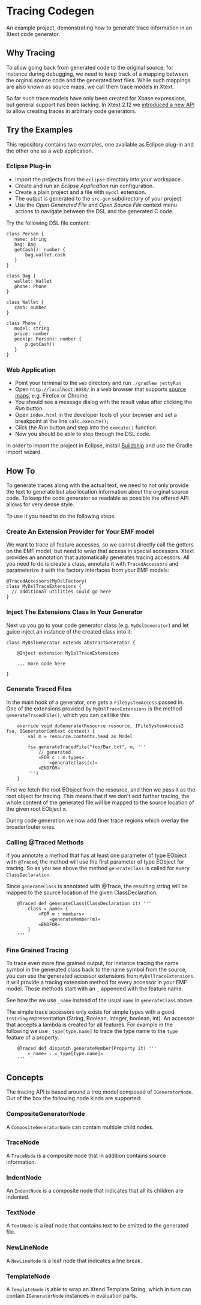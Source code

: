 # Tracing Codegen

An example project, demonstrating how to generate trace information in an Xtext code generator.

## Why Tracing

To allow going back from generated code to the original source, for instance during debugging, we need to keep track of a mapping between the orginal source code and the generated text files. While such mappings are also known as source maps, we call them trace models in Xtext.

So far such trace models have only been created for Xbase expressions, but general support has been lacking. In Xtext 2.12 we [introduced a new API](https://github.com/eclipse/xtext-core/pull/288/files) to allow creating traces in arbitrary code generators.

## Try the Examples

This repository contains two examples, one available as Eclipse plug-in and the other one as a web application.

### Eclipse Plug-in

 * Import the projects from the `eclipse` directory into your workspace.
 * Create and run an _Eclipse Application_ run configuration.
 * Create a plain project and a file with `mydsl` extension.
 * The output is generated to the `src-gen` subdirectory of your project.
 * Use the _Open Generated File_ and _Open Source File_ context menu actions to navigate between the DSL and the generated C code.

 Try the following DSL file content:

 ```
 class Person {
    name: string
    bag: Bag
    getCash(): number {
        bag.wallet.cash
    }
}

class Bag {
    wallet: Wallet
    phone: Phone
}

class Wallet {
	cash: number
}

class Phone {
	model: string
	price: number
	peek(p: Person): number {
		p.getCash()
	}
}
```

### Web Application

 * Point your terminal to the `web` directory and run `./gradlew jettyRun`
 * Open `http://localhost:8080/` in a web browser that supports [source maps](https://developer.mozilla.org/en-US/docs/Tools/Debugger/How_to/Use_a_source_map), e.g. Firefox or Chrome.
 * You should see a message dialog with the result value after clicking the _Run_ button.
 * Open `index.html` in the developer tools of your browser and set a breakpoint at the line `calc.execute();`
 * Click the _Run_ button and step into the `execute()` function.
 * Now you should be able to step through the DSL code.

In order to import the project in Eclipse, install [Buildship](https://projects.eclipse.org/projects/tools.buildship/downloads) and use the Gradle import wizard.

## How To

To generate traces along with the actual text, we need to not only provide the text to generate but also location information about the orginal source code. To keep the code generator as readable as possible the offered API allows for very dense style.

To use it you need to do the following steps.

### Create An Extension Provider for Your EMF model

We want to trace all feature accesses, so we cannot directly call the getters on the EMF model, but need to wrap that access in special accessors. Xtext provides an annotation that automatically generates tracing accessors. All you need to do is create a class, annotate it with `TracedAccessors` and parameterize it with the factory interfaces from your EMF models:
```xtend
@TracedAccessors(MyDslFactory)
class MyDslTraceExtensions {
  // additional utilities could go here
}
```

### Inject The Extensions Class In Your Generator

Next up you go to your code generator class (e.g. `MyDslGenerator`) and let guice inject an instance of the created class into it:

```xtend
class MyDslGenerator extends AbstractGenerator {
	
	@Inject extension MyDslTraceExtensions
	
	... more code here

}
```

### Generate Traced Files

In the main hook of a generator, one gets a `FileSystemAccess` passed in. One of the extensions provided by `MyDslTraceExtensions` is the method `generateTracedFile()`, which you can call like this:

```xtend
	override void doGenerate(Resource resource, IFileSystemAccess2 fsa, IGeneratorContext context) {
		val m = resource.contents.head as Model
		
		fsa.generateTracedFile("foo/Bar.txt", m, '''
			// generated
			«FOR c : m.types»
				«generateClass(c)»
			«ENDFOR»
		''')
	}
```

First we fetch the root EObject from the resource, and then we pass it as the root object for tracing. This means that if we don't add further tracing, the whole content of the generated file will be mapped to the source location of the given root EObject `m`.

During code generation we now add finer trace regions which overlay the broader/outer ones.

### Calling @Traced Methods

If you annotate a method that has at least one parameter of type EObject with `@Traced`, the method will use the first parameter of type EObject for tracing. So as you see above the method `generateClass` is called for every `ClassDeclaration`.

Since `generateClass` is annotated with @Trace, the resulting string will be mapped to the source location of the given ClassDeclaration.
```xtend 
	@Traced def generateClass(ClassDeclaration it) '''
		class «_name» {
			«FOR m : members»
				«generateMember(m)»
			«ENDFOR»
		}
	'''
```

### Fine Grained Tracing

To trace even more fine grained output, for instance tracing the name symbol in the generated class back to the name symbol from the source, you can use the generated accessor extensions from `MyDslTraceExtensions`. It will provide a tracing extension method for every accessor in your EMF model. Those methods start with an `_` appended with the feature name.

See how the we use `_name` instead of the usual `name` in `generateClass` above.

The simple trace accessors only exists for simple types with a good `toString` representation (String, Boolean, Integer, boolean, int). An accessor that accepts a lambda is created for all features. For example in the following we use `_type[type.name]` to trace the type name to the `type` feature of a property.
```xtend
	@Traced def dispatch generateMember(Property it) '''
		«_name» : «_type[type.name]»
	'''
```

## Concepts

The tracing API is based around a tree model composed of `IGeneratorNode`. Out of the box the following node kinds are supported:

### CompositeGeneratorNode
A `CompositeGeneratorNode` can contain multiple child nodes.

### TraceNode
A `TraceNode` is a composite node that in addition contains source information.

### IndentNode
An `IndentNode` is a composite node that indicates that all its children are indented.

### TextNode
A `TextNode` is a leaf node that contains text to be emitted to the generated file.

### NewLineNode
A `NewLineNode` is a leaf node that indicates a line break.

### TemplateNode
A `TemplateNode` is able to wrap an Xtend Template String, which in turn can contain `IGeneratorNode` instances in evaluation parts.
